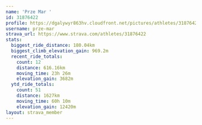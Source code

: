 ```yaml
---
name: 'Prze Mar '
id: 31876422
profile: https://dgalywyr863hv.cloudfront.net/pictures/athletes/31876422/22548952/6/large.jpg
username: prze-mar
strava_url: https://www.strava.com/athletes/31876422
stats:
  biggest_ride_distance: 180.04km
  biggest_climb_elevation_gain: 969.2m
  recent_ride_totals:
    count: 12
    distance: 616.16km
    moving_time: 23h 26m
    elevation_gain: 3682m
  ytd_ride_totals:
    count: 51
    distance: 1627km
    moving_time: 60h 10m
    elevation_gain: 12420m
layout: strava_member
--- 
```

